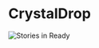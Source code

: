 # CrystalDrop

![Stories in Ready](https://badge.waffle.io/dhruvaldarji/CrystalDrop.svg?label=ready&title=Ready)
